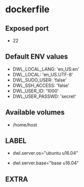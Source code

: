 # dockerfile

## Exposed port

- 22
## Default ENV values

- DWL_LOCAL_LANG: 'en_US:en'
- DWL_LOCAL: 'en_US.UTF-8'
- DWL_SUDO_USER: 'false'
- DWL_SSH_ACCESS: 'false'
- DWL_USER_ID: '1000'
- DWL_USER_PASSWD: 'secret'
## Available volumes

- /home/host
## LABEL

- dwl.server.os="ubuntu u16.04"

- dwl.server.base="base u16.04"

## EXTRA


